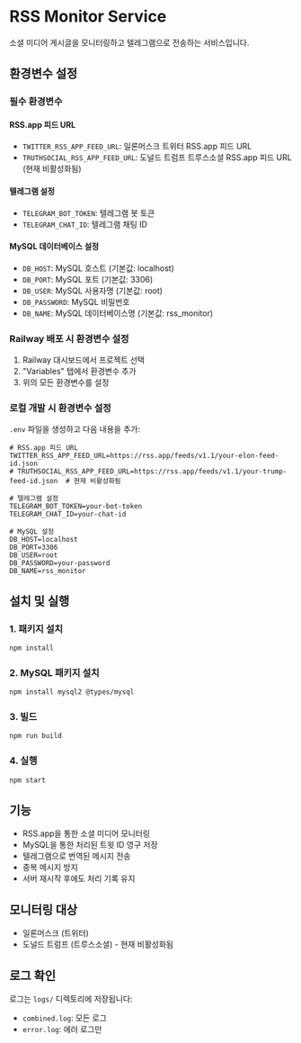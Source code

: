 # RSS Monitor Service

소셜 미디어 게시글을 모니터링하고 텔레그램으로 전송하는 서비스입니다.

## 환경변수 설정

### 필수 환경변수

#### RSS.app 피드 URL
- `TWITTER_RSS_APP_FEED_URL`: 일론머스크 트위터 RSS.app 피드 URL
- `TRUTHSOCIAL_RSS_APP_FEED_URL`: 도널드 트럼프 트루스소셜 RSS.app 피드 URL (현재 비활성화됨)

#### 텔레그램 설정
- `TELEGRAM_BOT_TOKEN`: 텔레그램 봇 토큰
- `TELEGRAM_CHAT_ID`: 텔레그램 채팅 ID

#### MySQL 데이터베이스 설정
- `DB_HOST`: MySQL 호스트 (기본값: localhost)
- `DB_PORT`: MySQL 포트 (기본값: 3306)
- `DB_USER`: MySQL 사용자명 (기본값: root)
- `DB_PASSWORD`: MySQL 비밀번호
- `DB_NAME`: MySQL 데이터베이스명 (기본값: rss_monitor)

### Railway 배포 시 환경변수 설정

1. Railway 대시보드에서 프로젝트 선택
2. "Variables" 탭에서 환경변수 추가
3. 위의 모든 환경변수를 설정

### 로컬 개발 시 환경변수 설정

`.env` 파일을 생성하고 다음 내용을 추가:

```env
# RSS.app 피드 URL
TWITTER_RSS_APP_FEED_URL=https://rss.app/feeds/v1.1/your-elon-feed-id.json
# TRUTHSOCIAL_RSS_APP_FEED_URL=https://rss.app/feeds/v1.1/your-trump-feed-id.json  # 현재 비활성화됨

# 텔레그램 설정
TELEGRAM_BOT_TOKEN=your-bot-token
TELEGRAM_CHAT_ID=your-chat-id

# MySQL 설정
DB_HOST=localhost
DB_PORT=3306
DB_USER=root
DB_PASSWORD=your-password
DB_NAME=rss_monitor
```

## 설치 및 실행

### 1. 패키지 설치
```bash
npm install
```

### 2. MySQL 패키지 설치
```bash
npm install mysql2 @types/mysql
```

### 3. 빌드
```bash
npm run build
```

### 4. 실행
```bash
npm start
```

## 기능

- RSS.app을 통한 소셜 미디어 모니터링
- MySQL을 통한 처리된 트윗 ID 영구 저장
- 텔레그램으로 번역된 메시지 전송
- 중복 메시지 방지
- 서버 재시작 후에도 처리 기록 유지

## 모니터링 대상

- 일론머스크 (트위터)
- 도널드 트럼프 (트루스소셜) - 현재 비활성화됨

## 로그 확인

로그는 `logs/` 디렉토리에 저장됩니다:
- `combined.log`: 모든 로그
- `error.log`: 에러 로그만 